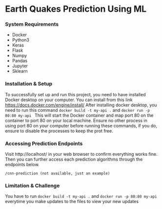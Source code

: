 # Earth Quakes Prediction Using ML
### System Requirements
- Docker
- Python3
- Keras
- Flask
- Numpy
- Pandas
- Jupyter
- Sklearn

### Installation & Setup
To successfully set up and run this project, you need to have installed Docker desktop on your computer. You can install from this link https://docs.docker.com/engine/install/
After installing docker desktop, you need to run this command `docker build -t my-api .` and `docker run -p 80:80 my-api
` This will start the Docker container and map port 80 on the container to port 80 on your local machine. Ensure no other process in using port 80 on your computer before running these commands, if you do, ensure to disable the processes to keep the prot free.

### Accessing Prediction Endpoints
Visit http://localhost/ in your web browser to confirm everything works fine. 
Then you can further access each prediction algorithms through the endpoints below.


`/cnn-prediction (not available, just an example)` 


### Limitation & Challenge

You have to run `docker build -t my-api .` and `docker run -p 80:80 my-api` everytime you make updates to the files to view your new updates
